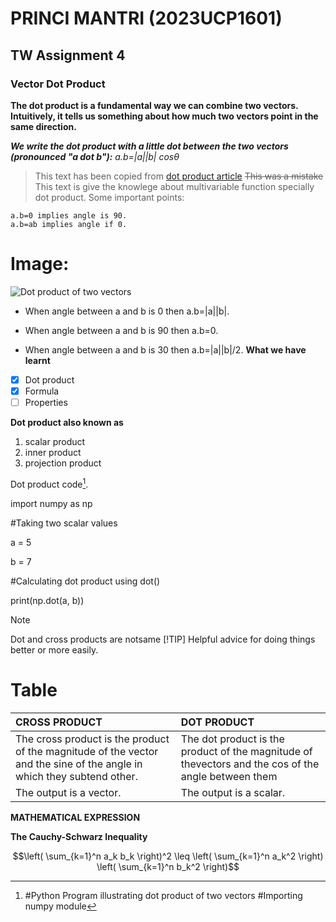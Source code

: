 # PRINCI MANTRI (2023UCP1601)
## TW Assignment 4
### Vector Dot Product
**The dot product is a fundamental way we can combine two vectors. Intuitively, it tells us something about how much two vectors point in the same direction.**

***We write the dot product with a little dot between the two vectors (pronounced "a dot b"):***
*a.b=|a||b| cosθ*
> This text has been copied from [dot product article](https://www.khanacademy.org/math/multivariable-calculus/thinking-about-multivariable-function/x786f2022:vectors-and-matrices/a/dot-products-mvc)
~~This was a mistake~~
> This text is give the knowlege about multivariable function specially dot product.
Some important points:
```
a.b=0 implies angle is 90.
a.b=ab implies angle if 0.
```
# Image:
![Dot product of two vectors](https://d138zd1ktt9iqe.cloudfront.net/media/seo_landing_files/dot-product-of-vectors-1626103027.png)
- When angle between a and b is 0 then a.b=|a||b|.
* When angle between a and b is 90 then a.b=0.
+ When angle between a and b is 30 then a.b=|a||b|/2.
**What we have learnt**
- [X] Dot product
- [X] Formula
- [ ] Properties

**Dot product also known as**
1. scalar product
2. inner product
3. projection product

Dot product code[^1].
[^1]: #Python Program illustrating dot product of two vectors
#Importing numpy module

import numpy as np

#Taking two scalar values

a = 5

b = 7

#Calculating dot product using dot()

print(np.dot(a, b))

> [!NOTE]
> Dot and cross products are notsame
> [!TIP]
> Helpful advice for doing things better or more easily.
# Table
| CROSS PRODUCT | DOT PRODUCT|
| :--- | :--- |
| The cross product is the product of the magnitude of the vector and the sine of the angle in which they subtend other. |The dot product is the product of the magnitude of thevectors and the cos of the angle between them |
| The output is a vector. | The output is a scalar. |


**MATHEMATICAL EXPRESSION**

**The Cauchy-Schwarz Inequality**

$$\left( \sum_{k=1}^n a_k b_k \right)^2 \leq \left( \sum_{k=1}^n a_k^2 \right) \left( \sum_{k=1}^n b_k^2 \right)$$
